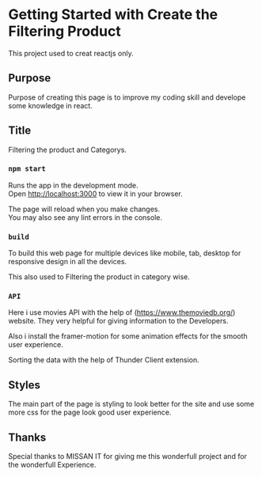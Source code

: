 # Getting Started with Create the Filtering Product

This project used to creat reactjs only.

## Purpose

Purpose of creating this page is to improve my coding skill and develope some knowledge in react.

## Title

Filtering the product and Categorys.

### `npm start`

Runs the app in the development mode.\
Open [http://localhost:3000](http://localhost:3000) to view it in your browser.

The page will reload when you make changes.\
You may also see any lint errors in the console.


### `build`

To build this web page for multiple devices like mobile, tab, desktop for responsive design in all the devices.

This also used to Filtering the product in category wise.

### `API`

Here i use movies API with the help of (https://www.themoviedb.org/) website. They very helpful for giving information to the Developers.

Also i install the framer-motion for some animation effects for the smooth user experience.

Sorting the data with the help of Thunder Client extension.

## Styles

The main part of the page is styling to look better for the site and use some more css for the page look good user experience.

## Thanks

Special thanks to MISSAN IT for giving me this wonderfull project and for the wonderfull Experience.

